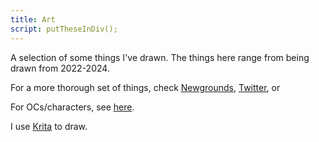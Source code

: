 ```yaml
---
title: Art
script: putTheseInDiv();
---
```


A selection of some things I've drawn. The things here range from being drawn from 2022-2024.

For a more thorough set of things, check [Newgrounds](https://nostalgiclorikeet.newgrounds.com), [Twitter](https://twitter.com/Nosstalgic/media), or

For OCs/characters, see [here](/art/characters).

I use [Krita](https://krita.org/en/) to draw.

<style>
#soulja {
	border: var(--border);
	display: flex;
	flex-direction: row;
	flex-wrap: wrap;
	overflow: hidden;
	img {
		width: 168px;
		height: auto;
	}
}
</style>

<div id="soulja">

</div>

<script>
let count = 40;

function putTheseInDiv() {
	for (let i = 1; i <= count; i++) {
		img = document.createElement("img");
		img.setAttribute("src","art_index/"+i+".png");
		a = document.createElement("a");
		a.setAttribute("href","art_index/"+i+".png");
		a.appendChild(img);
		document.getElementById("soulja").appendChild(a);
	}
}
</script>